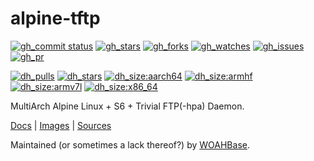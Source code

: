 # alpine-tftp

[![gh_commit status][201]][151]
[![gh_stars][202]][152]
[![gh_forks][203]][153]
[![gh_watches][204]][154]
[![gh_issues][211]][161]
[![gh_pr][212]][162]

[![dh_pulls][205]][155]
[![dh_stars][206]][156]
[![dh_size:aarch64][208]][158]
[![dh_size:armhf][210]][160]
[![dh_size:armv7l][209]][159]
[![dh_size:x86_64][207]][157]

MultiArch Alpine Linux + S6 + Trivial FTP(-hpa) Daemon.

[Docs][112] | [Images][155] | [Sources][151]

Maintained (or sometimes a lack thereof?) by [WOAHBase][110].

[110]: https://woahbase.online/
[112]: https://woahbase.online/images/alpine-tftp/

[151]: https://github.com/woahbase/alpine-tftp
[152]: https://github.com/woahbase/alpine-tftp/stargazers
[153]: https://github.com/woahbase/alpine-tftp/network/members
[154]: https://github.com/woahbase/alpine-tftp/watchers
[155]: https://hub.docker.com/r/woahbase/alpine-tftp
[156]: https://hub.docker.com/r/woahbase/alpine-tftp
[157]: https://hub.docker.com/r/woahbase/alpine-tftp/tags?name=x86_64&ordering=last_updated
[158]: https://hub.docker.com/r/woahbase/alpine-tftp/tags?name=aarch64&ordering=last_updated
[159]: https://hub.docker.com/r/woahbase/alpine-tftp/tags?name=armv7l&ordering=last_updated
[160]: https://hub.docker.com/r/woahbase/alpine-tftp/tags?name=armhf&ordering=last_updated
[161]: https://github.com/woahbase/alpine-tftp/issues
[162]: https://github.com/woahbase/alpine-tftp/pulls

[201]: https://img.shields.io/github/last-commit/woahbase/alpine-tftp?color=brightgreen&style=flat-square&logo=github
[202]: https://img.shields.io/github/stars/woahbase/alpine-tftp?color=brightgreen&style=flat-square&logo=github
[203]: https://img.shields.io/github/forks/woahbase/alpine-tftp?color=brightgreen&style=flat-square&logo=github
[204]: https://img.shields.io/github/watchers/woahbase/alpine-tftp?color=brightgreen&style=flat-square&logo=github
[205]: https://img.shields.io/docker/pulls/woahbase/alpine-tftp?color=brightgreen&style=flat-square&logo=docker&label=pulls
[206]: https://img.shields.io/docker/stars/woahbase/alpine-tftp?color=brightgreen&style=flat-square&logo=docker&label=stars
[207]: https://img.shields.io/docker/image-size/woahbase/alpine-tftp/x86_64?label=x86_64&color=brightgreen&style=flat-square&logo=docker
[208]: https://img.shields.io/docker/image-size/woahbase/alpine-tftp/aarch64?label=aarch64&color=brightgreen&style=flat-square&logo=docker
[209]: https://img.shields.io/docker/image-size/woahbase/alpine-tftp/armv7l?label=armv7l&color=brightgreen&style=flat-square&logo=docker
[210]: https://img.shields.io/docker/image-size/woahbase/alpine-tftp/armhf?label=armhf&color=brightgreen&style=flat-square&logo=docker
[211]: https://img.shields.io/github/issues/woahbase/alpine-tftp?color=brightgreen&style=flat-square&logo=github
[212]: https://img.shields.io/github/issues-pr/woahbase/alpine-tftp?color=brightgreen&style=flat-square&logo=github

